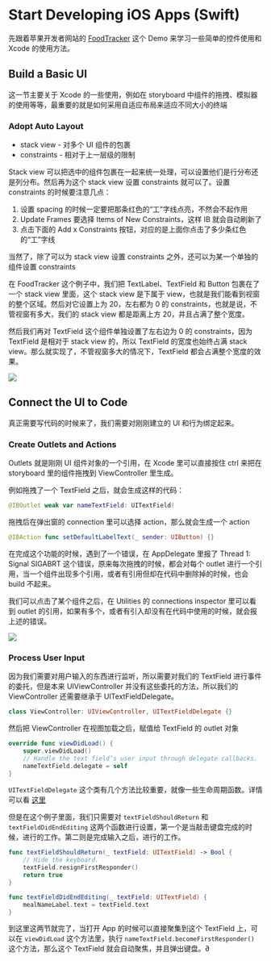 # Start Developing  iOS Apps (Swift)

先跟着苹果开发者网站的 [FoodTracker](https://developer.apple.com/library/content/referencelibrary/GettingStarted/DevelopiOSAppsSwift/index.html#//apple_ref/doc/uid/TP40015214-CH2-SW1) 这个 Demo 来学习一些简单的控件使用和 Xcode 的使用方法。

## Build a Basic UI
这一节主要关于 Xcode 的一些使用，例如在 storyboard 中组件的拖拽、模拟器的使用等等，最重要的就是如何采用自适应布局来适应不同大小的终端

### Adopt Auto Layout

* stack view - 对多个 UI 组件的包裹
* constraints - 相对于上一层级的限制

Stack view 可以把选中的组件包裹在一起来统一处理，可以设置他们是行分布还是列分布。然后再为这个 stack view 设置 constraints 就可以了。设置 constraints 的时候要注意几点：

1. 设置 spacing 的时候一定要把那条红色的“工”字线点亮，不然会不起作用
2. Update Frames 要选择 Items of New Constraints，这样 IB 就会自动刷新了
3. 点击下面的 Add x Constraints 按钮，对应的是上面你点击了多少条红色的“工”字线

当然了，除了可以为 stack view 设置 constraints 之外，还可以为某一个单独的组件设置 constraints

在 FoodTracker 这个例子中，我们把 TextLabel、TextField 和 Button 包裹在了一个 stack view 里面，这个 stack view 是下属于 view，也就是我们能看到视窗的整个区域。然后对它设置上为 20，左右都为 0 的 constraints，也就是说，不管视窗有多大，我们的 stack view 都是距离上方 20，并且占满了整个宽度。

然后我们再对 TextField 这个组件单独设置了左右边为 0 的 constraints，因为 TextField 是相对于 stack view 的，所以 TextField 的宽度也始终占满 stack view。那么就实现了，不管视窗多大的情况下，TextField 都会占满整个宽度的效果。

![](http://ww3.sinaimg.cn/large/7988751agw1fbqknml3zjj20bg074dgn.jpg)

## Connect the UI to Code

真正需要写代码的时候来了，我们需要对刚刚建立的 UI 和行为绑定起来。

### Create Outlets and Actions

Outlets 就是刚刚 UI 组件对象的一个引用，在 Xcode 里可以直接按住 ctrl 来把在 storyboard 里的组件拖拽到 ViewController 里生成。

例如拖拽了一个 TextField 之后，就会生成这样的代码：

```swift
@IBOutlet weak var nameTextField: UITextField!
```

拖拽后在弹出窗的 connection 里可以选择 action，那么就会生成一个 action

```swift
@IBAction func setDefaultLabelText(_ sender: UIButton) {}
```

在完成这个功能的时候，遇到了一个错误，在 AppDelegate 里报了 Thread 1: Signal SIGABRT 这个错误，原来每次拖拽的时候，都会对每个 outlet 进行一个引用，当一个组件出现多个引用，或者有引用但却在代码中删除掉的时候，也会 build 不起来。

我们可以点击了某个组件之后，在 Utilities 的 connections inspector 里可以看到 outlet 的引用，如果有多个，或者有引入却没有在代码中使用的时候，就会报上述的错误。

![](http://ww3.sinaimg.cn/large/7988751agw1fbqktr8m6oj20eg08ujsq.jpg)

### Process User Input

因为我们需要对用户输入的东西进行监听，所以需要对我们的 TextField 进行事件的委托，但是本来 UIViewController 并没有这些委托的方法，所以我们的 ViewController 还需要继承于 UITextFieldDelegate。

```swift
class ViewController: UIViewController, UITextFieldDelegate {}
```

然后把 ViewController 在视图加载之后，赋值给 TextField 的 outlet 对象

```swift
override func viewDidLoad() {
	super.viewDidLoad()
	// Handle the text field’s user input through delegate callbacks.
	nameTextField.delegate = self
}
```

`UITextFieldDelegate` 这个类有几个方法比较重要，就像一些生命周期函数。详情可以看 [这里](https://developer.apple.com/reference/uikit/uitextfielddelegate)

但是在这个例子里面，我们只需要对 `textFieldShouldReturn` 和 `textFieldDidEndEditing` 这两个函数进行设置，第一个是当敲击键盘完成的时候，进行的工作。第二则是完成输入之后，进行的工作。

```swift
func textFieldShouldReturn(_ textField: UITextField) -> Bool {
	// Hide the keyboard.
	textField.resignFirstResponder()
	return true
}

func textFieldDidEndEditing(_ textField: UITextField) {
	mealNameLabel.text = textField.text
}
```

到这里这两节就完了，当打开 App 的时候可以直接聚集到这个 TextField 上，可以在 `viewDidLoad` 这个方法里，执行 `nameTextField.becomeFirstResponder()` 这个方法，那么这个 TextField 就会自动聚焦，并且弹出键盘。∂
